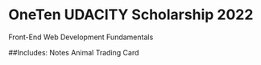 # OneTen UDACITY Scholarship 2022
Front-End Web Development Fundamentals


##Includes:
Notes
Animal Trading Card
